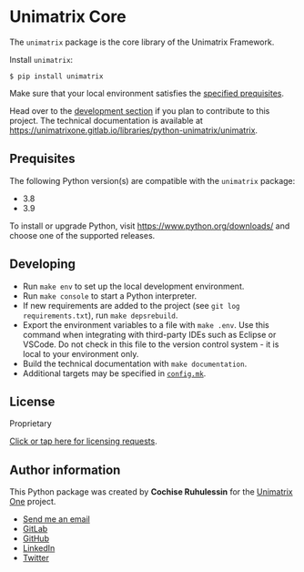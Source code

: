 # Unimatrix Core

The `unimatrix` package is the core library of the Unimatrix Framework.

Install `unimatrix`:

```
$ pip install unimatrix
```

Make sure that your local environment satisfies the [specified prequisites](#prequisites).

Head over to the  [development section](#developing) if you plan to contribute
to this project. The technical documentation is available at
https://unimatrixone.gitlab.io/libraries/python-unimatrix/unimatrix.


## Prequisites

The following Python version(s) are compatible with the `unimatrix` package:

- 3.8
- 3.9

To install or upgrade Python, visit https://www.python.org/downloads/ and
choose one of the supported releases.

## Developing ##
- Run `make env` to set up the local development environment.
- Run `make console` to start a Python interpreter.
- If new requirements are added to the project (see `git log requirements.txt`),
  run `make depsrebuild`.
- Export the environment variables to a file with `make .env`. Use this command
  when integrating with third-party IDEs such as Eclipse or VSCode. Do not check
  in this file to the version control system - it is local to your environment
  only.
- Build the technical documentation with `make documentation`.
- Additional targets may be specified in [`config.mk`](./config.mk).

## License

Proprietary

[Click or tap here for licensing requests](mailto:cochise.ruhulessin@unimatrixone.io).

## Author information

This Python package was created by **Cochise Ruhulessin** for the
[Unimatrix One](https://cloud.unimatrixone.io) project.

- [Send me an email](mailto:cochise.ruhulessin@unimatrixone.io)
- [GitLab](https://gitlab.com/unimatrixone)
- [GitHub](https://github.com/cochiseruhulessin)
- [LinkedIn](https://www.linkedin.com/in/cochise-ruhulessin-0b48358a/)
- [Twitter](https://twitter.com/magicalcochise)
